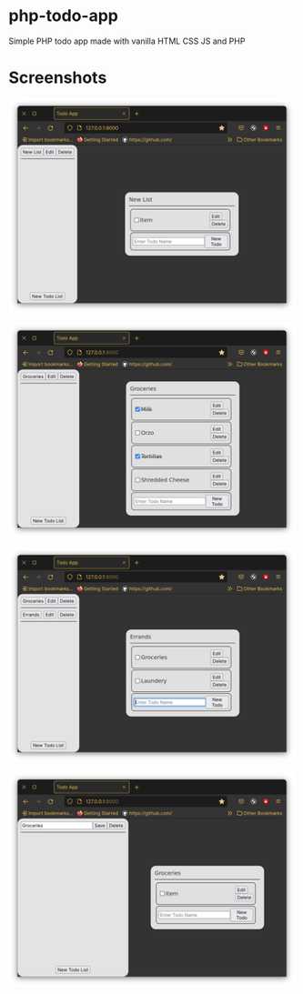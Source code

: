 # php-todo-app
Simple PHP todo app made with vanilla HTML CSS JS and PHP

# Screenshots
![Fresh Boot](https://github.com/jlahman/php-todo-app/blob/main/data/screenshots/fresh_sh.png)

![Grocery list](https://github.com/jlahman/php-todo-app/blob/main/data/screenshots/list_sh.png)

![Multiple Lists](https://github.com/jlahman/php-todo-app/blob/main/data/screenshots/multiple_sh.png)

![List Name Editing](https://github.com/jlahman/php-todo-app/blob/main/data/screenshots/name_edit_sh.png)

